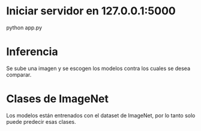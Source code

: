 # Iniciar servidor en 127.0.0.1:5000
python app.py

# Inferencia
Se sube una imagen y se escogen los modelos contra los cuales se desea comparar.

# Clases de ImageNet
Los modelos están entrenados con el dataset de ImageNet, por lo tanto solo puede predecir esas clases.
